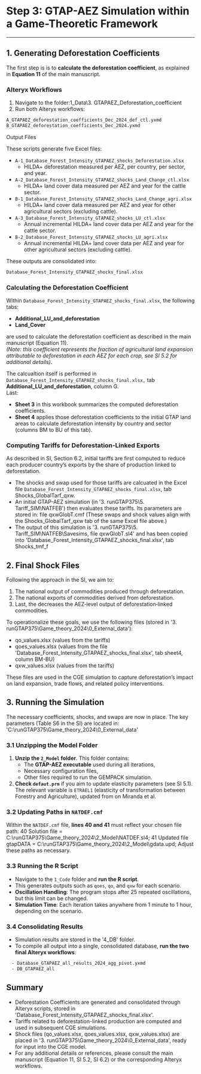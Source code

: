 # Step 3: GTAP-AEZ Simulation within a Game-Theoretic Framework

---

## 1. Generating Deforestation Coefficients
The first step is is to **calculate the deforestation coefficient**, as explained in **Equation 11** of the main manuscript.

### Alteryx Workflows
1. Navigate to the folder:1_Data\3. GTAPAEZ_Deforestation_coefficient
2. Run both Alteryx workflows:
```bash
A_GTAPAEZ_deforestation_coefficients_Dec_2024_def_ctl.yxmd
B_GTAPAEZ_deforestation_coefficients_Dec_2024.yxmd
```

Output Files

These scripts generate five Excel files:

- `A-1_Database_Forest_Intensity_GTAPAEZ_shocks_Deforestation.xlsx`
  - HILDA+ deforestation measured per AEZ, per country, per sector, and year.
- `A-2_Database_Forest_Intensity_GTAPAEZ_shocks_Land_Change_ctl.xlsx`
  - HILDA+ land cover data measured per AEZ and year for the cattle sector.
- `B-1_Database_Forest_Intensity_GTAPAEZ_shocks_Land_Change_agri.xlsx`
  - HILDA+ land cover data measured per AEZ and year for other agricultural sectors (excluding cattle).
- `A-3_Database_Forest_Intensity_GTAPAEZ_shocks_LU_ctl.xlsx`
  - Annual incremental HILDA+ land cover data per AEZ and year for the cattle sector.
- `B-2_Database_Forest_Intensity_GTAPAEZ_shocks_LU_agri.xlsx`
  - Annual incremental HILDA+ land cover data per AEZ and year for other agricultural sectors (excluding cattle).

These outputs are consolidated into:
```bash
Database_Forest_Intensity_GTAPAEZ_shocks_final.xlsx
```

### Calculating the Deforestation Coefficient
Within `Database_Forest_Intensity_GTAPAEZ_shocks_final.xlsx`, the following tabs:

- **Additional_LU_and_deforestation**
- **Land_Cover**

are used to calculate the deforestation coefficient as described in the main manuscript (Equation 11).  
*(Note: this coefficient represents the fraction of agricultural land expansion attributable to deforestation in each AEZ for each crop, see SI 5.2 for additional details)*.

The calcualtion itself is performed in `Database_Forest_Intensity_GTAPAEZ_shocks_final.xlsx,` tab **Additional_LU_and_deforestation**, column G.  
Last:
- **Sheet 3** in this workbook summarizes the computed deforestation coefficients.  
- **Sheet 4** applies those deforestation coefficients to the initial GTAP land areas to calculate deforestation intensity by country and sector (columns BM to BU of this tab).

### Computing Tariffs for Deforestation-Linked Exports
As described in SI, Section 6.2, initial tariffs are first computed to reduce each producer country’s exports by the share of production linked to deforestation.

- The shocks and swap used for those tariffs are calcuated in the Excel file `Database_Forest_Intensity_GTAPAEZ_shocks_final.xlsx`, tab Shocks_GlobalTarf_qxw.  
- An initial GTAP-AEZ simulation (in '3. runGTAP375\5. Tariff_SIM\NATFEB\') then evaluates these tariffs. Its parameters are stored in: file qxwGlobT.cmf (These swaps and shock values align with the Shocks_GlobalTarf_qxw tab of the same Excel file above.)
- The output of this simulation is '3. runGTAP375\5. Tariff_SIM\NATFEB\Savesims, file qxwGlobT.sl4' and has been copied into 'Database_Forest_Intensity_GTAPAEZ_shocks_final.xlsx', tab Shocks_tmf_f

## 2. Final Shock Files
Following the approach in the SI, we aim to:
1. The national output of commodities produced through deforestation.
2. The national exports of commodities derived from deforestation.
3. Last, the decreases the AEZ‐level output of deforestation‐linked commodities.

To operationalize these goals, we use the following files (stored in '3. runGTAP375\Game_theory_2024\0_External_data'):
- qo_values.xlsx (values from the tariffs) 
- qoes_values.xlsx (values from the file 'Database_Forest_Intensity_GTAPAEZ_shocks_final.xlsx', tab sheet4, column BM-BU) 
- qxw_values.xlsx (values from the tariffs)

These files are used in the CGE simulation to capture deforestation’s impact on land expansion, trade flows, and related policy interventions.

## 3. Running the Simulation

The necessary coefficients, shocks, and swaps are now in place. The key parameters (Table S6 in the SI) are located in: 'C:\runGTAP375\Game_theory_2024\0_External_data'

### 3.1 Unzipping the Model Folder
1. **Unzip the `2_Model` folder**. This folder contains:
   - The **GTAP-AEZ executable** used during all iterations,
   - Necessary configuration files,
   - Other files required to run the GEMPACK simulation.
2. **Check `defaut.prm`** if you aim to update elasticity parameters (see SI 5.1). The relevant variable is `ETRAEL1` (elasticity of transformation between Forestry and Agriculture), updated from on Miranda et al.

### 3.2 Updating Paths in `NATDEF.cmf`
Within the `NATDEF.cmf` file, **lines 40 and 41** must reflect your chosen file path:
40 Solution file = C:\runGTAP375\Game_theory_2024\2_Model\NATDEF.sl4;
41 Updated file gtapDATA = C:\runGTAP375\Game_theory_2024\2_Model\gdata.upd;
Adjust these paths as necessary.

### 3.3 Running the R Script
- Navigate to the `1_Code` folder and **run the R script**.
- This generates outputs such as `qoes`, `qo`, and `qxw` for each scenario.
- **Oscillation Handling**: The program stops after 25 repeated oscillations, but this limit can be changed.  
- **Simulation Time**: Each iteration takes anywhere from 1 minute to 1 hour, depending on the scenario.

### 3.4 Consolidating Results
- Simulation results are stored in the '4_DB' folder.
- To compile all output into a single, consolidated database, **run the two final Alteryx workflows**:
```bash
  - Database_GTAPAEZ_all_results_2024_agg_pivot.yxmd
  - DB_GTAPAEZ_all
```

## Summary
- Deforestation Coefficients are generated and consolidated through Alteryx scripts, stored in 'Database_Forest_Intensity_GTAPAEZ_shocks_final.xlsx'.
- Tariffs related to deforestation-linked production are computed and used in subsequent CGE simulations.
- Shock files (qo_values.xlsx, qoes_values.xlsx, qxw_values.xlsx) are placed in '3. runGTAP375\Game_theory_2024\0_External_data', ready for input into the CGE model.
- For any additional details or references, please consult the main manuscript (Equation 11, SI 5.2, SI 6.2) or the corresponding Alteryx workflows.

